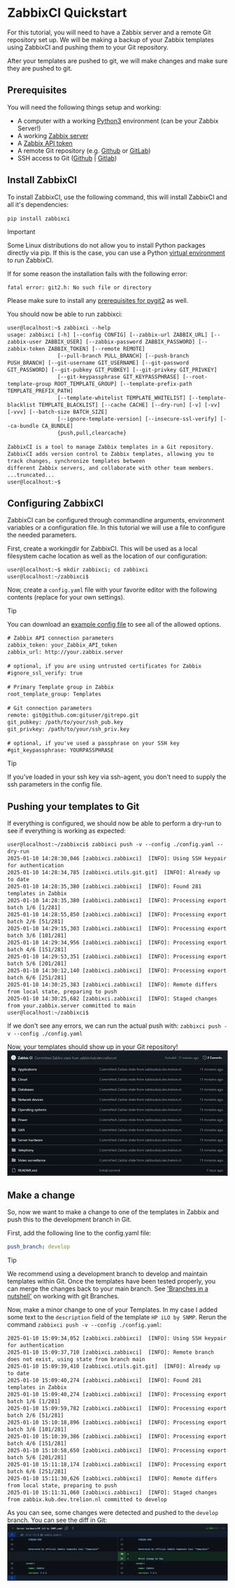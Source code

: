 # ZabbixCI Quickstart
For this tutorial, you will need to have a Zabbix server and a remote Git repository set up.
We will be making a backup of your Zabbix templates using ZabbixCI and pushing them to your Git repository.

After your templates are pushed to git, we will make changes and make sure they are pushed to git.


## Prerequisites
You will need the following things setup and working:

* A computer with a working [Python3](https://realpython.com/installing-python/) environment (can be your Zabbix Server!)
* A working [Zabbix server](https://www.zabbix.com/download)
* A [Zabbix API token](https://www.zabbix.com/documentation/7.0/en/manual/web_interface/frontend_sections/users/api_tokens)
* A remote Git repository (e.g. [Github](https://github.com) or [GitLab](https://gitlab.com))
* SSH access to Git ([Github](https://docs.github.com/en/authentication/connecting-to-github-with-ssh) | [Gitlab](https://docs.gitlab.com/ee/user/ssh.html))


## Install ZabbixCI

To install ZabbixCI, use the following command, this will install ZabbixCI and all it's dependencies:

`pip install zabbixci`

> [!IMPORTANT] 
> Some Linux distributions do not allow you to install Python packages directly via pip.
> If this is the case, you can use a Python [virtual environment](https://docs.python.org/3/tutorial/venv.html) to run ZabbixCI. 

If for some reason the installation fails with the following error:
```
fatal error: git2.h: No such file or directory
```

Please make sure to install any [prerequisites for pygit2](https://www.pygit2.org/install.html) as well.

You should now be able to run zabbixci:
```console
user@localhost:~$ zabbixci --help
usage: zabbixci [-h] [--config CONFIG] [--zabbix-url ZABBIX_URL] [--zabbix-user ZABBIX_USER] [--zabbix-password ZABBIX_PASSWORD] [--zabbix-token ZABBIX_TOKEN] [--remote REMOTE]
                [--pull-branch PULL_BRANCH] [--push-branch PUSH_BRANCH] [--git-username GIT_USERNAME] [--git-password GIT_PASSWORD] [--git-pubkey GIT_PUBKEY] [--git-privkey GIT_PRIVKEY]
                [--git-keypassphrase GIT_KEYPASSPHRASE] [--root-template-group ROOT_TEMPLATE_GROUP] [--template-prefix-path TEMPLATE_PREFIX_PATH]
                [--template-whitelist TEMPLATE_WHITELIST] [--template-blacklist TEMPLATE_BLACKLIST] [--cache CACHE] [--dry-run] [-v] [-vv] [-vvv] [--batch-size BATCH_SIZE]
                [--ignore-template-version] [--insecure-ssl-verify] [--ca-bundle CA_BUNDLE]
                {push,pull,clearcache}

ZabbixCI is a tool to manage Zabbix templates in a Git repository. ZabbixCI adds version control to Zabbix templates, allowing you to track changes, synchronize templates between
different Zabbix servers, and collaborate with other team members.
...truncated...
user@localhost:~$
```

## Configuring ZabbixCI

ZabbixCI can be configured through commandline arguments, environment variables or a configuration file.
In this tutorial we will use a file to configure the needed parameters.

First, create a workingdir for ZabbixCI. This will be used as a local filesystem cache location as well as the location of our configuration:

```console
user@localhost:~$ mkdir zabbixci; cd zabbixci
user@localhost:~/zabbixci$
```

Now, create a `config.yaml` file with your favorite editor with the following contents (replace for your own settings).

> [!TIP] 
> You can download an [example config file](https://raw.githubusercontent.com/retigra/ZabbixCI/refs/heads/main/docs/config.yaml.example) to see all of the allowed options.

```
# Zabbix API connection parameters
zabbix_token: your_Zabbix_API_token
zabbix_url: http://your.zabbix.server

# optional, if you are using untrusted certificates for Zabbix
#ignore_ssl_verify: true

# Primary Template group in Zabbix
root_template_group: Templates

# Git connection parameters
remote: git@github.com:gituser/gitrepo.git
git_pubkey: /path/to/your/ssh_pub.key
git_privkey: /path/to/your/ssh_priv.key

# optional, if you've used a passphrase on your SSH key
#git_keypassphrase: YOURPASSPHRASE
```
> [!TIP] 
> If you've loaded in your ssh key via ssh-agent, you don't need to supply the ssh parameters in the config file.

## Pushing your templates to Git

If everything is configured, we should now be able to perform a dry-run to see if everything is working as expected:

```console
user@localhost:~/zabbixci$ zabbixci push -v --config ./config.yaml --dry-run
2025-01-10 14:28:30,046 [zabbixci.zabbixci]  [INFO]: Using SSH keypair for authentication
2025-01-10 14:28:34,785 [zabbixci.utils.git.git]  [INFO]: Already up to date
2025-01-10 14:28:35,380 [zabbixci.zabbixci]  [INFO]: Found 281 templates in Zabbix
2025-01-10 14:28:35,380 [zabbixci.zabbixci]  [INFO]: Processing export batch 1/6 [1/281]
2025-01-10 14:28:55,850 [zabbixci.zabbixci]  [INFO]: Processing export batch 2/6 [51/281]
2025-01-10 14:29:15,303 [zabbixci.zabbixci]  [INFO]: Processing export batch 3/6 [101/281]
2025-01-10 14:29:34,956 [zabbixci.zabbixci]  [INFO]: Processing export batch 4/6 [151/281]
2025-01-10 14:29:53,351 [zabbixci.zabbixci]  [INFO]: Processing export batch 5/6 [201/281]
2025-01-10 14:30:12,140 [zabbixci.zabbixci]  [INFO]: Processing export batch 6/6 [251/281]
2025-01-10 14:30:25,383 [zabbixci.zabbixci]  [INFO]: Remote differs from local state, preparing to push
2025-01-10 14:30:25,682 [zabbixci.zabbixci]  [INFO]: Staged changes from your.zabbix.server committed to main
user@localhost:~/zabbixci$
```
If we don't see any errors, we can run the actual push with:
`zabbixci push -v --config ./config.yaml`

Now, your templates should show up in your Git repository!
![image](pics/git_repo_filled.png)

## Make a change

So, now we want to make a change to one of the templates in Zabbix and push this to the development branch in Git.

First, add the following line to the config.yaml file:
```yaml
push_branch: develop
```

> [!TIP] 
> We recommend using a development branch to develop and maintain templates within Git.
> Once the templates have been tested properly, you can merge the changes back to your main branch.
> See ['Branches in a nutshell'](https://git-scm.com/book/en/v2/Git-Branching-Branches-in-a-Nutshell) on working with git Branches.

Now, make a minor change to one of your Templates. In my case I added some text to the `description` field of the
template `HP iLO by SNMP`.
Rerun the command `zabbixci push -v --config ./config.yaml`:

```console
2025-01-10 15:09:34,052 [zabbixci.zabbixci]  [INFO]: Using SSH keypair for authentication
2025-01-10 15:09:37,710 [zabbixci.zabbixci]  [INFO]: Remote branch does not exist, using state from branch main
2025-01-10 15:09:39,410 [zabbixci.utils.git.git]  [INFO]: Already up to date
2025-01-10 15:09:40,274 [zabbixci.zabbixci]  [INFO]: Found 281 templates in Zabbix
2025-01-10 15:09:40,274 [zabbixci.zabbixci]  [INFO]: Processing export batch 1/6 [1/281]
2025-01-10 15:09:59,782 [zabbixci.zabbixci]  [INFO]: Processing export batch 2/6 [51/281]
2025-01-10 15:10:18,896 [zabbixci.zabbixci]  [INFO]: Processing export batch 3/6 [101/281]
2025-01-10 15:10:39,386 [zabbixci.zabbixci]  [INFO]: Processing export batch 4/6 [151/281]
2025-01-10 15:10:58,650 [zabbixci.zabbixci]  [INFO]: Processing export batch 5/6 [201/281]
2025-01-10 15:11:18,174 [zabbixci.zabbixci]  [INFO]: Processing export batch 6/6 [251/281]
2025-01-10 15:11:30,626 [zabbixci.zabbixci]  [INFO]: Remote differs from local state, preparing to push
2025-01-10 15:11:31,060 [zabbixci.zabbixci]  [INFO]: Staged changes from zabbix.kub.dev.trelion.nl committed to develop
```

As you can see, some changes were detected and pushed to the `develop` branch.
You can see the diff in Git:
![image](pics/hp_ilo_change.png)


